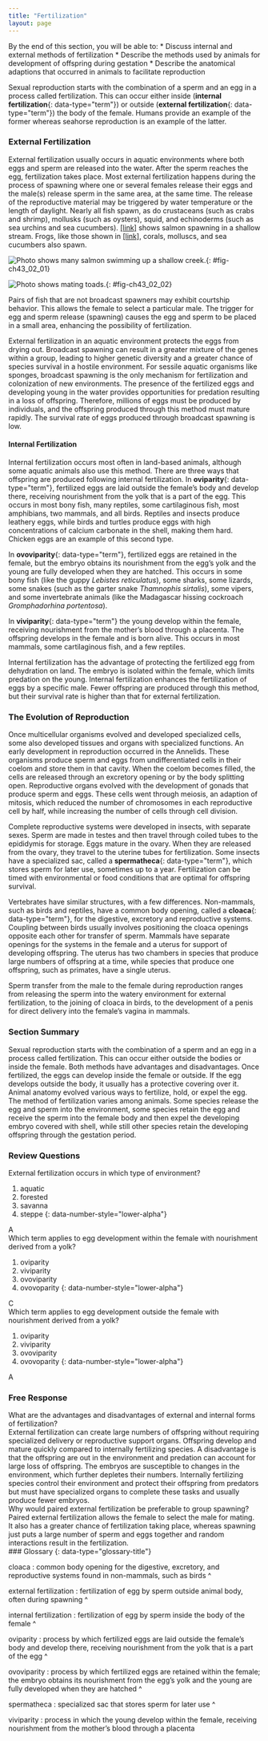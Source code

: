 ```yaml
---
title: "Fertilization"
layout: page
---
```



<div data-type="abstract" markdown="1">
By the end of this section, you will be able to:
* Discuss internal and external methods of fertilization
* Describe the methods used by animals for development of offspring during gestation
* Describe the anatomical adaptions that occurred in animals to facilitate reproduction

</div>

Sexual reproduction starts with the combination of a sperm and an egg in a process called fertilization. This can occur either inside (**internal fertilization**{: data-type="term"}) or outside (**external fertilization**{: data-type="term"}) the body of the female. Humans provide an example of the former whereas seahorse reproduction is an example of the latter.

### External Fertilization

External fertilization usually occurs in aquatic environments where both eggs and sperm are released into the water. After the sperm reaches the egg, fertilization takes place. Most external fertilization happens during the process of spawning where one or several females release their eggs and the male(s) release sperm in the same area, at the same time. The release of the reproductive material may be triggered by water temperature or the length of daylight. Nearly all fish spawn, as do crustaceans (such as crabs and shrimp), mollusks (such as oysters), squid, and echinoderms (such as sea urchins and sea cucumbers). [\[link\]](#fig-ch43_02_01) shows salmon spawning in a shallow stream. Frogs, like those shown in [\[link\]](#fig-ch43_02_02), corals, molluscs, and sea cucumbers also spawn.

![Photo shows many salmon swimming up a shallow creek.](../resources/Figure_43_02_01.jpg "Salmon reproduce through spawning. (credit: Dan Bennett)"){: #fig-ch43_02_01}

![Photo shows mating toads.](../resources/Figure_43_02_02.jpg "During sexual reproduction in toads, the male grasps the female from behind and externally fertilizes the eggs as they are deposited. (credit: &quot;OakleyOriginals&quot;/Flickr)"){: #fig-ch43_02_02}

Pairs of fish that are not broadcast spawners may exhibit courtship behavior. This allows the female to select a particular male. The trigger for egg and sperm release (spawning) causes the egg and sperm to be placed in a small area, enhancing the possibility of fertilization.

External fertilization in an aquatic environment protects the eggs from drying out. Broadcast spawning can result in a greater mixture of the genes within a group, leading to higher genetic diversity and a greater chance of species survival in a hostile environment. For sessile aquatic organisms like sponges, broadcast spawning is the only mechanism for fertilization and colonization of new environments. The presence of the fertilized eggs and developing young in the water provides opportunities for predation resulting in a loss of offspring. Therefore, millions of eggs must be produced by individuals, and the offspring produced through this method must mature rapidly. The survival rate of eggs produced through broadcast spawning is low.

#### Internal Fertilization

Internal fertilization occurs most often in land-based animals, although some aquatic animals also use this method. There are three ways that offspring are produced following internal fertilization. In **oviparity**{: data-type="term"}, fertilized eggs are laid outside the female’s body and develop there, receiving nourishment from the yolk that is a part of the egg. This occurs in most bony fish, many reptiles, some cartilaginous fish, most amphibians, two mammals, and all birds. Reptiles and insects produce leathery eggs, while birds and turtles produce eggs with high concentrations of calcium carbonate in the shell, making them hard. Chicken eggs are an example of this second type.

In **ovoviparity**{: data-type="term"}, fertilized eggs are retained in the female, but the embryo obtains its nourishment from the egg’s yolk and the young are fully developed when they are hatched. This occurs in some bony fish (like the guppy *Lebistes reticulatus*), some sharks, some lizards, some snakes (such as the garter snake *Thamnophis sirtalis*), some vipers, and some invertebrate animals (like the Madagascar hissing cockroach *Gromphadorhina portentosa*).

In **viviparity**{: data-type="term"} the young develop within the female, receiving nourishment from the mother’s blood through a placenta. The offspring develops in the female and is born alive. This occurs in most mammals, some cartilaginous fish, and a few reptiles.

Internal fertilization has the advantage of protecting the fertilized egg from dehydration on land. The embryo is isolated within the female, which limits predation on the young. Internal fertilization enhances the fertilization of eggs by a specific male. Fewer offspring are produced through this method, but their survival rate is higher than that for external fertilization.

### The Evolution of Reproduction

Once multicellular organisms evolved and developed specialized cells, some also developed tissues and organs with specialized functions. An early development in reproduction occurred in the Annelids. These organisms produce sperm and eggs from undifferentiated cells in their coelom and store them in that cavity. When the coelom becomes filled, the cells are released through an excretory opening or by the body splitting open. Reproductive organs evolved with the development of gonads that produce sperm and eggs. These cells went through meiosis, an adaption of mitosis, which reduced the number of chromosomes in each reproductive cell by half, while increasing the number of cells through cell division.

Complete reproductive systems were developed in insects, with separate sexes. Sperm are made in testes and then travel through coiled tubes to the epididymis for storage. Eggs mature in the ovary. When they are released from the ovary, they travel to the uterine tubes for fertilization. Some insects have a specialized sac, called a **spermatheca**{: data-type="term"}, which stores sperm for later use, sometimes up to a year. Fertilization can be timed with environmental or food conditions that are optimal for offspring survival.

Vertebrates have similar structures, with a few differences. Non-mammals, such as birds and reptiles, have a common body opening, called a **cloaca**{: data-type="term"}, for the digestive, excretory and reproductive systems. Coupling between birds usually involves positioning the cloaca openings opposite each other for transfer of sperm. Mammals have separate openings for the systems in the female and a uterus for support of developing offspring. The uterus has two chambers in species that produce large numbers of offspring at a time, while species that produce one offspring, such as primates, have a single uterus.

Sperm transfer from the male to the female during reproduction ranges from releasing the sperm into the watery environment for external fertilization, to the joining of cloaca in birds, to the development of a penis for direct delivery into the female’s vagina in mammals.

### Section Summary

Sexual reproduction starts with the combination of a sperm and an egg in a process called fertilization. This can occur either outside the bodies or inside the female. Both methods have advantages and disadvantages. Once fertilized, the eggs can develop inside the female or outside. If the egg develops outside the body, it usually has a protective covering over it. Animal anatomy evolved various ways to fertilize, hold, or expel the egg. The method of fertilization varies among animals. Some species release the egg and sperm into the environment, some species retain the egg and receive the sperm into the female body and then expel the developing embryo covered with shell, while still other species retain the developing offspring through the gestation period.

### Review Questions

<div data-type="exercise">
<div data-type="problem" markdown="1">
External fertilization occurs in which type of environment?

1.  aquatic
2.  forested
3.  savanna
4.  steppe
{: data-number-style="lower-alpha"}

</div>
<div data-type="solution" markdown="1">
A

</div>
</div>

<div data-type="exercise">
<div data-type="problem" markdown="1">
Which term applies to egg development within the female with nourishment derived from a yolk?

1.  oviparity
2.  viviparity
3.  ovoviparity
4.  ovovoparity
{: data-number-style="lower-alpha"}

</div>
<div data-type="solution" markdown="1">
C

</div>
</div>

<div data-type="exercise">
<div data-type="problem" markdown="1">
Which term applies to egg development outside the female with nourishment derived from a yolk?

1.  oviparity
2.  viviparity
3.  ovoviparity
4.  ovovoparity
{: data-number-style="lower-alpha"}

</div>
<div data-type="solution" markdown="1">
A

</div>
</div>

### Free Response

<div data-type="exercise">
<div data-type="problem" markdown="1">
What are the advantages and disadvantages of external and internal forms of fertilization?

</div>
<div data-type="solution" markdown="1">
External fertilization can create large numbers of offspring without requiring specialized delivery or reproductive support organs. Offspring develop and mature quickly compared to internally fertilizing species. A disadvantage is that the offspring are out in the environment and predation can account for large loss of offspring. The embryos are susceptible to changes in the environment, which further depletes their numbers. Internally fertilizing species control their environment and protect their offspring from predators but must have specialized organs to complete these tasks and usually produce fewer embryos.

</div>
</div>

<div data-type="exercise">
<div data-type="problem" markdown="1">
Why would paired external fertilization be preferable to group spawning?

</div>
<div data-type="solution" markdown="1">
Paired external fertilization allows the female to select the male for mating. It also has a greater chance of fertilization taking place, whereas spawning just puts a large number of sperm and eggs together and random interactions result in the fertilization.

</div>
</div>

<div data-type="glossary" markdown="1">
### Glossary
{: data-type="glossary-title"}

cloaca
: common body opening for the digestive, excretory, and reproductive systems found in non-mammals, such as birds
^

external fertilization
: fertilization of egg by sperm outside animal body, often during spawning
^

internal fertilization
: fertilization of egg by sperm inside the body of the female
^

oviparity
: process by which fertilized eggs are laid outside the female’s body and develop there, receiving nourishment from the yolk that is a part of the egg
^

ovoviparity
: process by which fertilized eggs are retained within the female; the embryo obtains its nourishment from the egg’s yolk and the young are fully developed when they are hatched
^

spermatheca
: specialized sac that stores sperm for later use
^

viviparity
: process in which the young develop within the female, receiving nourishment from the mother’s blood through a placenta

</div>

